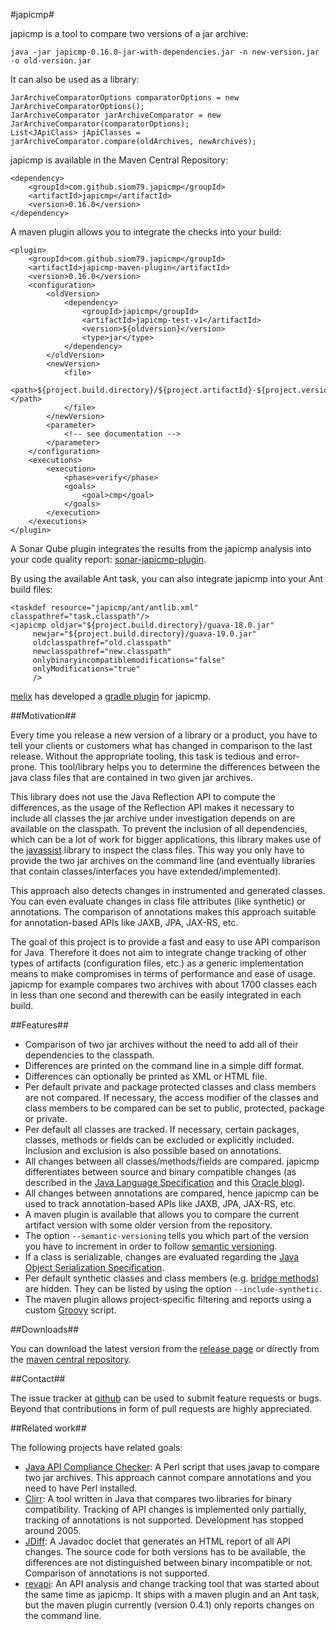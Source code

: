 #japicmp#

japicmp is a tool to compare two versions of a jar archive:

	java -jar japicmp-0.16.0-jar-with-dependencies.jar -n new-version.jar -o old-version.jar

It can also be used as a library:

	JarArchiveComparatorOptions comparatorOptions = new JarArchiveComparatorOptions();
	JarArchiveComparator jarArchiveComparator = new JarArchiveComparator(comparatorOptions);
	List<JApiClass> jApiClasses = jarArchiveComparator.compare(oldArchives, newArchives);

japicmp is available in the Maven Central Repository:

	<dependency>
		<groupId>com.github.siom79.japicmp</groupId>
		<artifactId>japicmp</artifactId>
		<version>0.16.0</version>
	</dependency>

A maven plugin allows you to integrate the checks into your build:

```
<plugin>
	<groupId>com.github.siom79.japicmp</groupId>
	<artifactId>japicmp-maven-plugin</artifactId>
	<version>0.16.0</version>
	<configuration>
		<oldVersion>
			<dependency>
				<groupId>japicmp</groupId>
				<artifactId>japicmp-test-v1</artifactId>
				<version>${oldversion}</version>
				<type>jar</type>
			</dependency>
		</oldVersion>
		<newVersion>
			<file>
				<path>${project.build.directory}/${project.artifactId}-${project.version}.${project.packaging}</path>
			</file>
		</newVersion>
		<parameter>
			<!-- see documentation -->
		</parameter>
	</configuration>
	<executions>
		<execution>
			<phase>verify</phase>
			<goals>
				<goal>cmp</goal>
			</goals>
		</execution>
	</executions>
</plugin>
```

A Sonar Qube plugin integrates the results from the japicmp analysis into your code quality report: [sonar-japicmp-plugin](https://github.com/siom79/sonar-japicmp-plugin).

By using the available Ant task, you can also integrate japicmp into your Ant build files:

```
<taskdef resource="japicmp/ant/antlib.xml" classpathref="task.classpath"/>
<japicmp oldjar="${project.build.directory}/guava-18.0.jar"
	 newjar="${project.build.directory}/guava-19.0.jar"
	 oldclasspathref="old.classpath"
	 newclasspathref="new.classpath"
	 onlybinaryincompatiblemodifications="false"
	 onlyModifications="true"
	 />
```

[melix](https://github.com/melix) has developed a [gradle plugin](https://github.com/melix/japicmp-gradle-plugin) for japicmp.

##Motivation##

Every time you release a new version of a library or a product, you have to tell your clients or customers what
has changed in comparison to the last release. Without the appropriate tooling, this task is tedious and error-prone.
This tool/library helps you to determine the differences between the java class files that are contained in two given
jar archives.

This library does not use the Java Reflection API to compute the differences, as the usage of the Reflection API makes
it necessary to include all classes the jar archive under investigation depends on are available on the classpath.
To prevent the inclusion of all dependencies, which can be a lot of work for bigger applications, this library makes
use of the [javassist](https://www.javassist.org/) library to inspect the class files.
This way you only have to provide the two jar archives on the command line (and eventually libraries that contain
classes/interfaces you have extended/implemented).

This approach also detects changes in instrumented and generated classes. You can even evaluate changes in class file attributes (like synthetic) or annotations.
The comparison of annotations makes this approach suitable for annotation-based APIs like JAXB, JPA, JAX-RS, etc.


The goal of this project is to provide a fast and easy to use API comparison for Java. Therefore it does not aim
to integrate change tracking of other types of artifacts (configuration files, etc.) as a generic implementation means
to make compromises in terms of performance and ease of usage. japicmp for example compares two archives with about 1700 classes each
in less than one second and therewith can be easily integrated in each build.

##Features##

* Comparison of two jar archives without the need to add all of their dependencies to the classpath.
* Differences are printed on the command line in a simple diff format.
* Differences can optionally be printed as XML or HTML file.
* Per default private and package protected classes and class members are not compared. If necessary, the access modifier of the classes and class members to be
  compared can be set to public, protected, package or private.
* Per default all classes are tracked. If necessary, certain packages, classes, methods or fields can be excluded or explicitly included. Inclusion and exclusion is also possible based on annotations.
* All changes between all classes/methods/fields are compared. japicmp differentiates between source and binary compatible changes (as described in the [Java Language Specification](http://docs.oracle.com/javase/specs/jls/se7/html/jls-13.html) and this [Oracle blog](https://blogs.oracle.com/darcy/entry/kinds_of_compatibility)).
* All changes between annotations are compared, hence japicmp can be used to track annotation-based APIs like JAXB, JPA, JAX-RS, etc.
* A maven plugin is available that allows you to compare the current artifact version with some older version from the repository.
* The option `--semantic-versioning` tells you which part of the version you have to increment in order to follow [semantic versioning](http://semver.org/).
* If a class is serializable, changes are evaluated regarding the [Java Object Serialization Specification](http://docs.oracle.com/javase/7/docs/platform/serialization/spec/serialTOC.html).
* Per default synthetic classes and class members (e.g. [bridge methods](https://docs.oracle.com/javase/tutorial/java/generics/bridgeMethods.html)) are hidden. They can be listed by using the option `--include-synthetic`.
* The maven plugin allows project-specific filtering and reports using a custom [Groovy](groovy-lang.org) script.

##Downloads##

You can download the latest version from the [release page](https://github.com/siom79/japicmp/releases) or directly from the [maven central repository](http://search.maven.org/#search%7Cga%7C1%7Ca%3A%22japicmp%22).

##Contact##

The issue tracker at [github](https://github.com/siom79/japicmp/issues) can be used to submit feature requests or bugs. Beyond that contributions in form of pull requests are highly appreciated.

##Related work##

The following projects have related goals:

* [Java API Compliance Checker](http://ispras.linuxbase.org/index.php/Java_API_Compliance_Checker): A Perl script that uses javap to compare two jar archives. This approach cannot compare annotations and you need to have Perl installed.
* [Clirr](http://clirr.sourceforge.net/): A tool written in Java that compares two libraries for binary compatibility. Tracking of API changes is implemented only partially, tracking of annotations is not supported. Development has stopped around 2005.
* [JDiff](http://javadiff.sourceforge.net/): A Javadoc doclet that generates an HTML report of all API changes. The source code for both versions has to be available, the differences are not distinguished between binary incompatible or not. Comparison of annotations is not supported.
* [revapi](http://revapi.org/): An API analysis and change tracking tool that was started about the same time as japicmp. It ships with a maven plugin and an Ant task, but the maven plugin currently (version 0.4.1) only reports changes on the command line.
